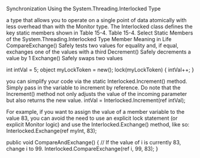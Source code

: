Synchronization Using the System.Threading.Interlocked Type

a type that
allows you to operate on a single point of data atomically with less overhead than with the Monitor type. The
Interlocked class defines the key static members shown in Table 15-4.
Table 15-4. Select Static Members of the System.Threading.Interlocked Type
Member Meaning in Life
CompareExchange() Safely tests two values for equality and, if equal, exchanges one of the values with a third
Decrement() Safely decrements a value by 1
Exchange() Safely swaps two values

int intVal = 5;
object myLockToken = new();
lock(myLockToken)
{
intVal++;
}

you can simplify your code via the static Interlocked.Increment() method. Simply pass in the variable to
increment by reference. Do note that the Increment() method not only adjusts the value of the incoming
parameter but also returns the new value.
intVal = Interlocked.Increment(ref intVal);


For example, if you want to assign the value of a member variable to the
value 83, you can avoid the need to use an explicit lock statement (or explicit Monitor logic) and use the
Interlocked.Exchange() method, like so:
Interlocked.Exchange(ref myInt, 83);

public void CompareAndExchange()
{
// If the value of i is currently 83, change i to 99.
Interlocked.CompareExchange(ref i, 99, 83);
}


